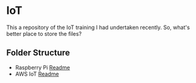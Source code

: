 # IoT
This a repository of the IoT training I had undertaken recently. So, what's better place to store the files?

## Folder Structure
- Raspberry Pi [Readme](https://github.com/1bl4z3r/IoT/blob/master/Raspberry/readme.md)
- AWS IoT [Readme](https://github.com/1bl4z3r/IoT/blob/master/AWS%20IoT/README.md)
